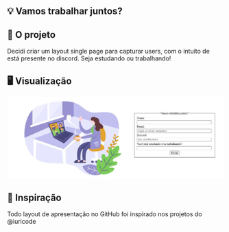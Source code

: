 ## 💡 Vamos trabalhar juntos?

## 🎈 O projeto
Decidi criar um layout single page para capturar users, com o intuíto de está presente no discord. Seja estudando ou trabalhando! 


## 🖥️ Visualização
![alt text](https://github.com/italosantana/vamos-trabalhar-juntos/blob/main/img/banner.JPG)

## 🎈 Inspiração
Todo layout de apresentação no GitHub foi inspirado nos projetos do @iuricode
